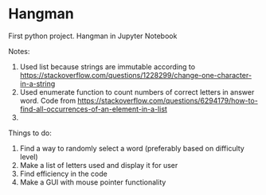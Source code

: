 # Hangman
First python project. Hangman in Jupyter Notebook

Notes:
1. Used list because strings are immutable according to https://stackoverflow.com/questions/1228299/change-one-character-in-a-string
2. Used enumerate function to count numbers of correct letters in answer word. Code from https://stackoverflow.com/questions/6294179/how-to-find-all-occurrences-of-an-element-in-a-list
3. 


Things to do:
1. Find a way to randomly select a word (preferably based on difficulty level)
2. Make a list of letters used and display it for user
3. Find efficiency in the code  
4. Make a GUI with mouse pointer functionality
